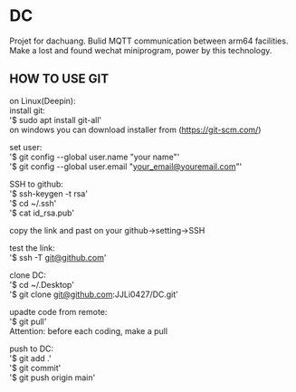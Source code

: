 # DC
Projet for dachuang. Bulid MQTT communication between arm64 facilities. Make a lost and found wechat miniprogram, power by this technology.  

## HOW TO USE GIT 
on Linux(Deepin):  
install git:  
'$ sudo apt install git-all'  
on windows you can download installer from (https://git-scm.com/)  

set user:  
'$ git config --global user.name "your name"'  
'$ git config --global user.email "your_email@youremail.com"'  

SSH to github:  
'$ ssh-keygen -t rsa'  
'$ cd ~/.ssh'  
'$ cat id_rsa.pub'  

copy the link and past on your github->setting->SSH  

test the link:  
'$ ssh -T git@github.com'  

clone DC:  
'$ cd ~/.Desktop'  
'$ git clone git@github.com:JJLi0427/DC.git'  

upadte code from remote:  
'$ git pull'  
Attention: before each coding, make a pull  

push to DC:  
'$ git add .'  
'$ git commit'  
'$ git push origin main'
